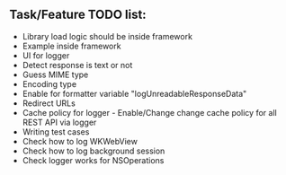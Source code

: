 ## Task/Feature TODO list:

* Library load logic should be inside framework
* Example inside framework
* UI for logger
* Detect response is text or not
* Guess MIME type
* Encoding type
* Enable for formatter variable "logUnreadableResponseData"
* Redirect URLs
* Cache policy for logger - Enable/Change change cache policy for all REST API via logger
* Writing test cases
* Check how to log WKWebView
* Check how to log background session
* Check logger works for NSOperations
